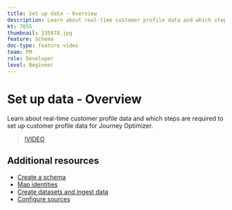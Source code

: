 ```yaml
---
title: Set up data - Overview
description: Learn about real-time customer profile data and which steps are required to set up customer profile data for Journey Optimizer.
kt: 7855
thumbnail: 335878.jpg
feature: Schema
doc-type: feature video
team: PM
role: Developer
level: Beginner
---
```


# Set up data - Overview

Learn about real-time customer profile data and which steps are required to set up customer profile data for Journey Optimizer.

>[!VIDEO](https://video.tv.adobe.com/v/335878?quality=12)

## Additional resources

* [Create a schema](/help/set-up-data/create-schema.md)
* [Map identities](/help/set-up-data/map-identities.md)
* [Create datasets and ingest data](/help/set-up-data/create-datasets-and-ingest-data.md)
* [Configure sources](/help/set-up-data/configure-data-sources.md)
